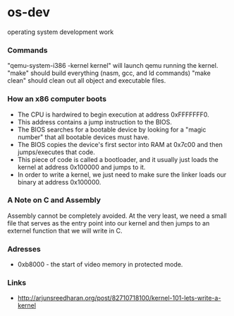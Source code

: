 # os-dev
operating system development work

### Commands
"qemu-system-i386 -kernel kernel" will launch qemu running the kernel.
"make" should build everything (nasm, gcc, and ld commands)
"make clean" should clean out all object and executable files.


### How an x86 computer boots
- The CPU is hardwired to begin execution at address 0xFFFFFFF0.
- This address contains a jump instruction to the BIOS.
- The BIOS searches for a bootable device by looking for a "magic number" that all bootable devices must have.
- The BIOS copies the device's first sector into RAM at 0x7c00 and then jumps/executes that code.
- This piece of code is called a bootloader, and it usually just loads the kernel at address 0x100000 and jumps to it.
- In order to write a kernel, we just need to make sure the linker loads our binary at address 0x100000.


### A Note on C and Assembly
Assembly cannot be completely avoided. At the very least, we need a small file that serves as the entry point into our kernel
and then jumps to an externel function that we will write in C.


### Adresses
- 0xb8000 - the start of video memory in protected mode.


### Links
- http://arjunsreedharan.org/post/82710718100/kernel-101-lets-write-a-kernel
